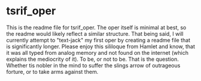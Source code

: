 # tsrif_oper
This is the readme file for tsrif_oper. The oper itself is minimal at best, so the readme would likely reflect a similar structure. That being said, I will currently attempt to "text-jack" my first oper by creating a readme file that is significantly longer.
Please enjoy this sililoque from Hamlet and know, that it was all typed from analog memory and not found on the internet (which explains the mediocrity of it).
To be, or not to be. That is the question. Whether tis nobler in the mind to suffer the slings arrow of outrageous forture, or to take arms against them. 
